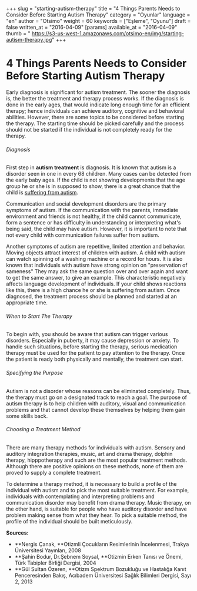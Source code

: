 +++
slug = "starting-autism-therapy"
title = "4 Things Parents Needs to Consider Before Starting Autism Therapy"
category = "Oyunlar"
language = "en"
author = "Otsimo"
weight = 60
keywords = ["Eşleme", "Oyunu"]
draft = false
written_at = "2016-04-09"
[params]
available_at = "2016-04-09"
thumb = "
https://s3-us-west-1.amazonaws.com/otsimo-en/img/starting-autism-therapy.jpg"
+++


# 4 Things Parents Needs to Consider Before Starting Autism Therapy

Early diagnosis is significant for autism treatment. The sooner the diagnosis is, the better the treatment and therapy process works. If the diagnosis is done in the early ages, that would indicate long enough time for an efficient therapy; hence individuals can achieve auditory, cognitive and behavioral abilities. However, there are some topics to be considered before starting the therapy. The starting time should be picked carefully and the process should not be started if the individual is not completely ready for the therapy.


###### Diagnosis

First step in **autism treatment** is diagnosis. It is known that autism is a disorder seen in one in every 68 children. Many cases can be detected from the early baby ages. If the child is not showing developments that the age group he or she is in supposed to show, there is a great chance that the child is [suffering from autism](/typical-characteristics-autism-spectrum-disorder/).

Communication and social development disorders are the primary symptoms of autism. If the communication with the parents, immediate environment and friends is not healthy, if the child cannot communicate, form a sentence or has difficulty in understanding or interpreting what's being said, the child may have autism. However, it is important to note that not every child with communication failures suffer from autism.

Another symptoms of autism are repetitive, limited attention and behavior. Moving objects attract interest of children with autism. A child with autism can watch spinning of a washing machine or a record for hours. It is also known that individuals with autism have strong opinion on "preservation of sameness" They may ask the same question over and over again and want to get the same answer, to give an example. This characteristic negatively affects language development of individuals. If your child shows reactions like this, there is a high chance he or she is suffering from autism. Once diagnosed, the treatment process should be planned and started at an appropriate time.

###### When to Start The Therapy

To begin with, you should be aware that autism can trigger various disorders. Especially in puberty, it may cause depression or anxiety. To handle such situations, before starting the therapy, serious medication therapy must be used for the patient to pay attention to the therapy. Once the patient is ready both physically and mentally, the treatment can start.

###### Specifying the Purpose

Autism is not a disorder whose reasons can be eliminated completely. Thus, the therapy must go on a designated track to reach a goal. The purpose of autism therapy is to help children with auditory, visual and communication problems and that cannot develop these themselves by helping them gain some skills back.

###### Choosing a Treatment Method

There are many therapy methods for individuals with autism. Sensory and auditory integration therapies, music, art and drama therapy, dolphin therapy, hipppotherapy and such are the most popular treatment methods. Although there are positive opinions on these methods, none of them are proved to supply a complete treatment.

To determine a therapy method, it is necessary to build a profile of the individual with autism and to pick the most suitable treatment. For example, individuals with contemplating and interpreting problems and communication disorder may benefit from drama therapy. Music therapy, on the other hand, is suitable for people who have auditory disorder and have problem making sense from what they hear. To pick a suitable method, the profile of the individual should be built meticulously.

**Sources:**

  * **Nergis Çanak, **Otizmli Çocukların Resimlerinin İncelenmesi, Trakya Üniversitesi Yayınları, 2008
  * **Şahin Bodur, Dr.Şebnem Soysal, **Otizmin Erken Tanısı ve Önemi, Türk Tabipler Birliği Dergisi, 2004
  * **Gül Sultan Özeren, **Otizm Spektrum Bozukluğu ve Hastalığa Kanıt Penceresinden Bakış, Acıbadem Üniversitesi Sağlık Bilimleri Dergisi, Sayı 2, 2013
